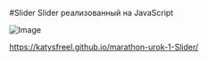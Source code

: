 #Slider
Slider реализованный на JavaScript

![Image](https://github.com/KatySFreel/marathon-urok-1-Slider/master/preview.png)

https://katysfreel.github.io/marathon-urok-1-Slider/

